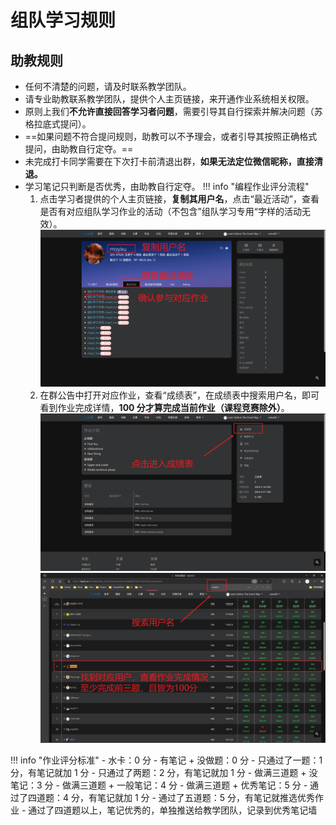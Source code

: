 # 组队学习规则

<!-- ## 学习者规则

- 无意违反任何规则，在合理范围内都有补救机会，如果有需要请及时联系助教。

- 课程主页包含绝大部分你所需要的内容，在询问所需资料之前请先探索课程主页。

- ==请保证你思考过问题，并确认没有遗留细节时再提问，任何提问必须符合提问规则，这是本课程的强制要求。==

- 除非涉及隐私问题，否则禁止私聊助教。

- ”先使用搜索引擎，找不到再提问“是每一名合格学习者的必备素养。

- 有问题也可以先问问 AI，例如文心一言、ChatGPT、New Bing、Claude 等，AI 有能力大部分简单问题解决。

- ==由于本课程实行滚动淘汰制，所以建议你将作业系统用户名和当前微信昵称保持一致，如果你不希望这样，请在作业系统个人简介里说明当前微信昵称，或者发邮件向教学团队说明，否则可能导致被错误踢出学习群。==

- ==一旦我们无法检测到你认领编程作业，你就会面临被定时清退出群的风险，请保证助教知道你的**作业系统昵称所对应的微信名**。==

- 如果被错误踢出群，请发送邮件向教学团队申诉。

- 组队学习作业标题以”组队学习专用“开头，每次作业链接会由助教在群公告内提供，如果做成常规作业（即无组队学习标识的作业），视为无效。

- 我们不认为不写代码能学好 Python，无特殊情况时，必须至少完成 3 道编程基础题且都为 100 分才能获得作业评分，仅有笔记链接时，作业分判 0。

- **《Task 01：课程简介、安装 Installation》 没有编程作业，提交笔记链接即可。**

- 小程序打卡时，50 字文本部分可以随意填写，不作为评分参考。

!!! info "评分时只参考打卡链接，具体规则如下"
    1. 如果没有写课程笔记，请直接提交作业系统的个人主页链接。
    2. 如果写了笔记则直接提交笔记链接，请将个人主页链接放在笔记内容开头处，方便助教获取。
    3. **再次重申，个人主页链接是编程作业完成情况的证明，助教没看到个人主页链接会判 0 分。**

!!! info "获取作业系统的个人链接"
    1. 登录 [Hydro](https://hydro.ac)，进入 [P2S 作业域](https://hydro.ac/d/datawhale_p2s/)，点击右上角你的用户昵称。
    ![获取个人链接步骤-1](../images/team_learning/获取个人链接步骤-1.png)
    2. 把浏览器地址栏对应的链接复制提交，链接一定以 `https://hydro.ac/d/datawhale_p2s/user/` 开头。
    ![获取个人链接步骤-2](../images/team_learning/获取个人链接步骤-2.png) -->

## 助教规则

- 任何不清楚的问题，请及时联系教学团队。
- 请专业助教联系教学团队，提供个人主页链接，来开通作业系统相关权限。
- 原则上我们**不允许直接回答学习者问题**，需要引导其自行探索并解决问题（苏格拉底式提问）。
- ==如果问题不符合提问规则，助教可以不予理会，或者引导其按照正确格式提问，由助教自行定夺。==
- 未完成打卡同学需要在下次打卡前清退出群，**如果无法定位微信昵称，直接清退。**
- 学习笔记只判断是否优秀，由助教自行定夺。
!!! info "编程作业评分流程"
    1. 点击学习者提供的个人主页链接，**复制其用户名**，点击“最近活动”，查看是否有对应组队学习作业的活动（不包含”组队学习专用“字样的活动无效）。
    ![批改作业步骤-1](../images/team_learning/批改作业步骤-1.png)
    2. 在群公告中打开对应作业，查看“成绩表”，在成绩表中搜索用户名，即可看到作业完成详情，**100 分才算完成当前作业（课程竞赛除外）**。
    ![批改作业步骤-2](../images/team_learning/批改作业步骤-2.png)
    ![批改作业步骤-3](../images/team_learning/批改作业步骤-3.png)

!!! info "作业评分标准"
    - 水卡：0 分
    - 有笔记 + 没做题：0 分
    - 只通过了一题：1 分，有笔记就加 1 分
    - 只通过了两题：2 分，有笔记就加 1 分
    - 做满三道题 + 没笔记：3 分
    - 做满三道题 + 一般笔记：4 分
    - 做满三道题 + 优秀笔记：5 分
    - 通过了四道题：4 分，有笔记就加 1 分
    - 通过了五道题：5 分，有笔记就推选优秀作业
    - 通过了四道题以上，笔记优秀的，单独推送给教学团队，记录到优秀笔记墙